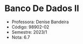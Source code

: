 # Banco De Dados II

-  Professora: Denise Bandeira
-  Código: 98902-02
-  Semestre: 2023/1
-  Nota: 6.7
